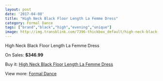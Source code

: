 ```yaml
---
layout: post
date: '2017-04-08'
title: "High Neck Black Floor Length La Femme Dress"
category: Formal Dance
tags: ["brand","black","high","evening","unique"]
image: http://img.transblink.com/7396-thickbox_default/high-neck-black-floor-length-la-femme-dress.jpg
---
```

High Neck Black Floor Length La Femme Dress

On Sales: **$346.99**
<a href="https://www.transblink.com/en/formal-dance/2396-high-neck-black-floor-length-la-femme-dress.html"><amp-img layout="responsive" width="600" height="600" src="//img.transblink.com/7396-thickbox_default/high-neck-black-floor-length-la-femme-dress.jpg" alt="High Neck Black Floor Length La Femme Dress 0" /></a>
<a href="https://www.transblink.com/en/formal-dance/2396-high-neck-black-floor-length-la-femme-dress.html"><amp-img layout="responsive" width="600" height="600" src="//img.transblink.com/7397-thickbox_default/high-neck-black-floor-length-la-femme-dress.jpg" alt="High Neck Black Floor Length La Femme Dress 1" /></a>

Buy it: [High Neck Black Floor Length La Femme Dress](https://www.transblink.com/en/formal-dance/2396-high-neck-black-floor-length-la-femme-dress.html "High Neck Black Floor Length La Femme Dress")

View more: [Formal Dance](https://www.transblink.com/en/6-formal-dance "Formal Dance")